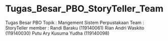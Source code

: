 # Tugas_Besar_PBO_StoryTeller_Team
Tugas Besar PBO
Topik : Mangement Sistem Perpustakaan
Team : StoryTeller
member : Randi Baraku (119140061)
         Rian Andri Waskito (119140030)
         Putu Ary Kusuma Yudha (119140098)
